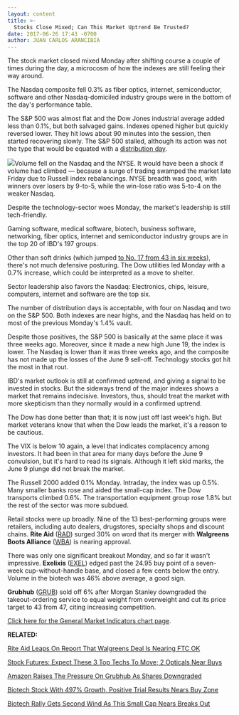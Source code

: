 ```yaml
---
layout: content
title: >-
  Stocks Close Mixed; Can This Market Uptrend Be Trusted?
date: 2017-06-26 17:43 -0700
author: JUAN CARLOS ARANCIBIA
---
```






The stock market closed mixed Monday after shifting course a couple of times during the day, a microcosm of how the indexes are still feeling their way around.




The Nasdaq composite fell 0.3% as fiber optics, internet, semiconductor, software and other Nasdaq-domiciled industry groups were in the bottom of the day's performance table.


The S&P 500 was almost flat and the Dow Jones industrial average added less than 0.1%, but both salvaged gains. Indexes opened higher but quickly reversed lower. They hit lows about 90 minutes into the session, then started recovering slowly. The S&P 500 stalled, although its action was not the type that would be equated with a [distribution day](http://education.investors.com/lesson.aspx?id=735759&sourceid=735764).


![](https://www.investors.com/wp-content/uploads/2017/06/MP062617-175x300.png)Volume fell on the Nasdaq and the NYSE. It would have been a shock if volume had climbed — because a surge of trading swamped the market late Friday due to Russell index rebalancings. NYSE breadth was good, with winners over losers by 9-to-5, while the win-lose ratio was 5-to-4 on the weaker Nasdaq.


Despite the technology-sector woes Monday, the market's leadership is still tech-friendly.


Gaming software, medical software, biotech, business software, networking, fiber optics, internet and semiconductor industry groups are in the top 20 of IBD's 197 groups.


Other than soft drinks (which jumped [to No. 17 from 43 in six weeks](https://www.investors.com/data-tables/industry-sub-group-rankings-jun-23-2017/)), there's not much defensive posturing. The Dow utilities led Monday with a 0.7% increase, which could be interpreted as a move to shelter.


Sector leadership also favors the Nasdaq: Electronics, chips, leisure, computers, internet and software are the top six.


The number of distribution days is acceptable, with four on Nasdaq and two on the S&P 500. Both indexes are near highs, and the Nasdaq has held on to most of the previous Monday's 1.4% vault.


Despite those positives, the S&P 500 is basically at the same place it was three weeks ago. Moreover, since it made a new high June 19, the index is lower. The Nasdaq is lower than it was three weeks ago, and the composite has not made up the losses of the June 9 sell-off. Technology stocks got hit the most in that rout.


IBD's market outlook is still at confirmed uptrend, and giving a signal to be invested in stocks. But the sideways trend of the major indexes shows a market that remains indecisive. Investors, thus, should treat the market with more skepticism than they normally would in a confirmed uptrend.


The Dow has done better than that; it is now just off last week's high. But market veterans know that when the Dow leads the market, it's a reason to be cautious.


The VIX is below 10 again, a level that indicates complacency among investors. It had been in that area for many days before the June 9 convulsion, but it's hard to read its signals. Although it left skid marks, the June 9 plunge did not break the market.


The Russell 2000 added 0.1% Monday. Intraday, the index was up 0.5%. Many smaller banks rose and aided the small-cap index. The Dow transports climbed 0.6%. The transportation equipment group rose 1.8% but the rest of the sector was more subdued.



Retail stocks were up broadly. Nine of the 13 best-performing groups were retailers, including auto dealers, drugstores, specialty shops and discount chains. **Rite Aid** ([RAD](https://research.investors.com/quote.aspx?symbol=RAD)) surged 30% on word that its merger with **Walgreens Boots Alliance** ([WBA](https://research.investors.com/quote.aspx?symbol=WBA)) is nearing approval.


There was only one significant breakout Monday, and so far it wasn't impressive. **Exelixis** ([EXEL](https://research.investors.com/quote.aspx?symbol=EXEL)) edged past the 24.95 buy point of a seven-week cup-without-handle base, and closed a few cents below the entry. Volume in the biotech was 46% above average, a good sign.


**Grubhub** ([GRUB](https://research.investors.com/quote.aspx?symbol=GRUB)) sold off 6% after Morgan Stanley downgraded the takeout-ordering service to equal weight from overweight and cut its price target to 43 from 47, citing increasing competition.


[Click here for the General Market Indicators chart page](https://www.investors.com/wp-content/uploads/2017/06/IBD2606153006GMI.pdf).


**RELATED:**


[Rite Aid Leaps On Report That Walgreens Deal Is Nearing FTC OK](https://www.investors.com/news/rite-aid-leaps-on-report-that-walgreens-deal-is-nearing-ftc-ok/)


[Stock Futures: Expect These 3 Top Techs To Move; 2 Opticals Near Buys](https://www.investors.com/market-trend/stock-market-today/stock-futures-expect-these-3-top-techs-to-move-2-opticals-near-buys/)


[Amazon Raises The Pressure On Grubhub As Shares Downgraded](https://www.investors.com/stock-lists/stock-spotlight/grubhub-hit-with-downgrade-as-amazon-raises-competitive-pressure/)


[Biotech Stock With 497% Growth, Positive Trial Results Nears Buy Zone](https://www.investors.com/research/ibd-stock-analysis/exelexis-biotech-stock-with-497-growth-positive-trial-results-nears-buy-zone-celgene-climbs/?src=A00220&yptr=yahoo) 


[Biotech Rally Gets Second Wind As This Small Cap Nears Breaks Out](https://www.investors.com/news/technology/biotech-rally-gets-second-wind-as-this-small-cap-nears-breaks-out/?src=A00220&yptr=yahoo) 


 


 


 


 


 


 


 




